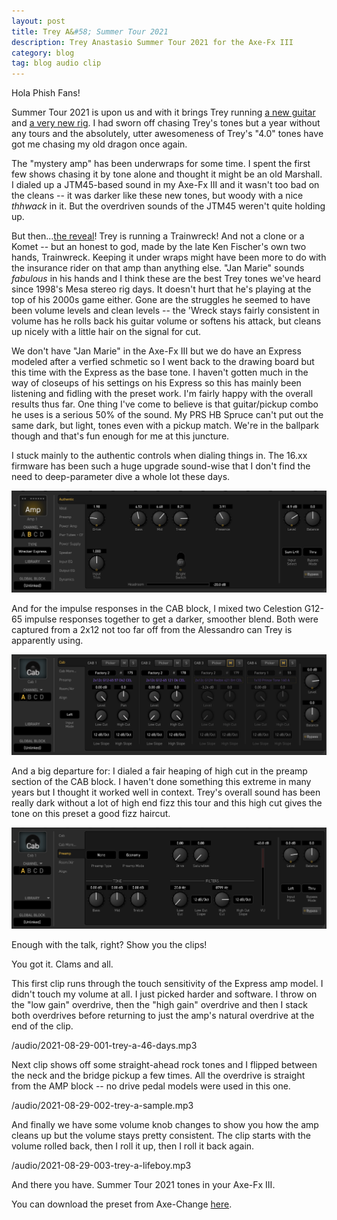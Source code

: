 ```yaml
---
layout: post
title: Trey A&#58; Summer Tour 2021
description: Trey Anastasio Summer Tour 2021 for the Axe-Fx III
category: blog
tag: blog audio clip
---
```


Hola Phish Fans!

Summer Tour 2021 is upon us and with it brings Trey running [a new guitar](https://treysguitarrig.com/the-guitars/) and [a very new rig](https://treysguitarrig.com/2021/07/28/2021-summer/). I had sworn off chasing Trey's tones but a year without any tours and the absolutely, utter awesomeness of Trey's "4.0" tones have got me chasing my old dragon once again.

The "mystery amp" has been underwraps for some time. I spent the first few shows chasing it by tone alone and thought it might be an old Marshall. I dialed up a JTM45-based sound in my Axe-Fx III and it wasn't too bad on the cleans -- it was darker like these new tones, but woody with a nice _thhwack_ in it. But the overdriven sounds of the JTM45 weren't quite holding up.

But then...[the reveal](https://treysguitarrig.com/2021/08/01/treys-new-trainwreck-the-special-guest-amps-revealed/)! Trey is running a Trainwreck! And not a clone or a Komet -- but an honest to god, made by the late Ken Fischer's own two hands, Trainwreck. Keeping it under wraps might have been more to do with the insurance rider on that amp than anything else. "Jan Marie" sounds _fabulous_ in his hands and I think these are the best Trey tones we've heard since 1998's Mesa stereo rig days. It doesn't hurt that he's playing at the top of his 2000s game either. Gone are the struggles he seemed to have been volume levels and clean levels -- the 'Wreck stays fairly consistent in volume has he rolls back his guitar volume or softens his attack, but cleans up nicely with a little hair on the signal for cut.

We don't have "Jan Marie" in the Axe-Fx III but we do have an Express modeled after a verfied schmetic so I went back to the drawing board but this time with the Express as the base tone. I haven't gotten much in the way of closeups of his settings on his Express so this has mainly been listening and fidling with the preset work. I'm fairly happy with the overall results thus far. One thing I've come to believe is that guitar/pickup combo he uses is a serious 50% of the sound. My PRS HB Spruce can't put out the same dark, but light, tones even with a pickup match. We're in the ballpark though and that's fun enough for me at this juncture.

I stuck mainly to the authentic controls when dialing things in. The 16.xx firmware has been such a huge upgrade sound-wise that I don't find the need to deep-parameter dive a whole lot these days.

![AMP block authentic settings](/images/2021-08-29-001-trey-a.png)


And for the impulse responses in the CAB block, I mixed two Celestion G12-65 impulse responses together to get a darker, smoother blend. Both were captured from a 2x12 not too far off from the Alessandro can Trey is apparently using.

![Impulse responses](/images/2021-08-29-002-trey-a.png)

And a big departure for: I dialed a fair heaping of high cut in the preamp section of the CAB block. I haven't done something this extreme in many years but I thought it worked well in context. Trey's overall sound has been really dark without a lot of high end fizz this tour and this high cut gives the tone on this preset a good fizz haircut.

![Preamp high cut settings](/images/2021-08-29-003-trey-a.png)

Enough with the talk, right? Show you the clips!

You got it. Clams and all.

This first clip runs through the touch sensitivity of the Express amp model. I didn't touch my volume at all. I just picked harder and software. I throw on the "low gain" overdrive, then the "high gain" overdrive and then I stack both overdrives before returning to just the amp's natural overdrive at the end of the clip.

/audio/2021-08-29-001-trey-a-46-days.mp3

Next clip shows off some straight-ahead rock tones and I flipped between the neck and the bridge pickup a few times. All the overdrive is straight from the AMP block -- no drive pedal models were used in this one.

/audio/2021-08-29-002-trey-a-sample.mp3

And finally we have some volume knob changes to show you how the amp cleans up but the volume stays pretty consistent. The clip starts with the volume rolled back, then I roll it up, then I roll it back again.

/audio/2021-08-29-003-trey-a-lifeboy.mp3

And there you have. Summer Tour 2021 tones in your Axe-Fx III.

You can download the preset from Axe-Change [here](https://axechange.fractalaudio.com/detail.php?preset=9086).
